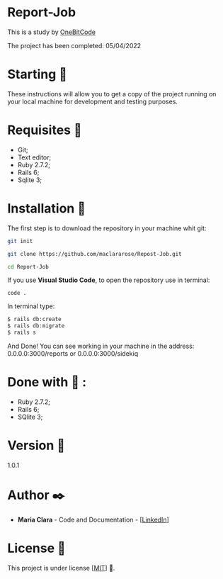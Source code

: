 # Report-Job
This is a study by [OneBitCode](https://onebitcode.com/dominando-o-uso-de-jobs-no-rails/)

The project has been completed: 05/04/2022

# Starting :rocket:
These instructions will allow you to get a copy of the project running on your local machine for development and testing purposes.

# Requisites :page_with_curl:
- Git;
- Text editor;
- Ruby 2.7.2;
- Rails 6;
- Sqlite 3;

# Installation :wrench:
The first step is to download the repository in your machine whit git:

```bash
git init

git clone https://github.com/maclararose/Repost-Job.git

cd Report-Job

```

If you use __Visual Studio Code__, to open the repository use in terminal:

`code .`

In terminal type:
```bash
$ rails db:create
$ rails db:migrate
$ rails s
```

And Done! You can see working in your machine in the address: 0.0.0.0:3000/reports or 0.0.0.0:3000/sidekiq

# Done with :hammer: :
- Ruby 2.7.2;
- Rails 6;
- SQlite 3;

# Version :pushpin:
1.0.1

# Author :black_nib:
- __Maria Clara__ - Code and Documentation - [[LinkedIn](https://www.linkedin.com/in/mariaclarab/)]

# License :page_facing_up:
This project is under license [[MIT](https://github.com/maclararose/API-Space/blob/main/LICENSE)] :round_pushpin:.
